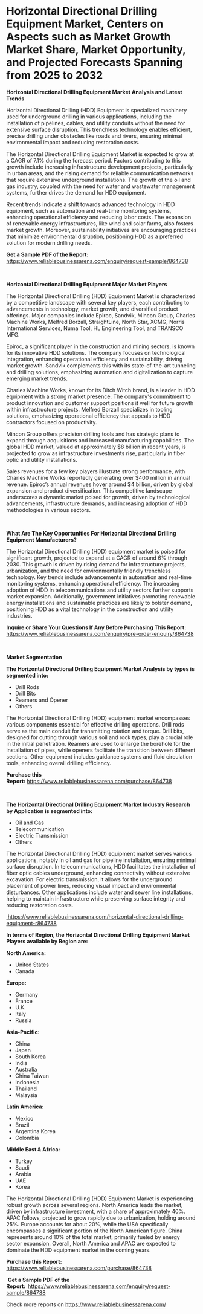 <p><h1>Horizontal Directional Drilling Equipment Market, Centers on Aspects such as Market Growth Market Share, Market Opportunity, and Projected Forecasts Spanning from 2025 to 2032</h1></p><p><strong>Horizontal Directional Drilling Equipment Market Analysis and Latest Trends</strong></p>
<p><p>Horizontal Directional Drilling (HDD) Equipment is specialized machinery used for underground drilling in various applications, including the installation of pipelines, cables, and utility conduits without the need for extensive surface disruption. This trenchless technology enables efficient, precise drilling under obstacles like roads and rivers, ensuring minimal environmental impact and reducing restoration costs.</p><p>The Horizontal Directional Drilling Equipment Market is expected to grow at a CAGR of 7.1% during the forecast period. Factors contributing to this growth include increasing infrastructure development projects, particularly in urban areas, and the rising demand for reliable communication networks that require extensive underground installations. The growth of the oil and gas industry, coupled with the need for water and wastewater management systems, further drives the demand for HDD equipment.</p><p>Recent trends indicate a shift towards advanced technology in HDD equipment, such as automation and real-time monitoring systems, enhancing operational efficiency and reducing labor costs. The expansion of renewable energy infrastructures, like wind and solar farms, also fosters market growth. Moreover, sustainability initiatives are encouraging practices that minimize environmental disruption, positioning HDD as a preferred solution for modern drilling needs.</p></p>
<p><strong>Get a Sample PDF of the Report:&nbsp;</strong> <a href="https://www.reliablebusinessarena.com/enquiry/request-sample/864738?utm_campaign=2324&utm_medium=2&utm_source=Github&utm_content=ia&utm_term=19022025&utm_id=horizontal-directional-drilling-equipment">https://www.reliablebusinessarena.com/enquiry/request-sample/864738</a></p>
<p>&nbsp;</p>
<p><strong>Horizontal Directional Drilling Equipment Major Market Players</strong></p>
<p><p>The Horizontal Directional Drilling (HDD) Equipment Market is characterized by a competitive landscape with several key players, each contributing to advancements in technology, market growth, and diversified product offerings. Major companies include Epiroc, Sandvik, Mincon Group, Charles Machine Works, Melfred Borzall, StraightLine, North Star, XCMG, Norris International Services, Numa Tool, HL Engineering Tool, and TRANSCO MFG.</p><p>Epiroc, a significant player in the construction and mining sectors, is known for its innovative HDD solutions. The company focuses on technological integration, enhancing operational efficiency and sustainability, driving market growth. Sandvik complements this with its state-of-the-art tunneling and drilling solutions, emphasizing automation and digitalization to capture emerging market trends.</p><p>Charles Machine Works, known for its Ditch Witch brand, is a leader in HDD equipment with a strong market presence. The company's commitment to product innovation and customer support positions it well for future growth within infrastructure projects. Melfred Borzall specializes in tooling solutions, emphasizing operational efficiency that appeals to HDD contractors focused on productivity.</p><p>Mincon Group offers precision drilling tools and has strategic plans to expand through acquisitions and increased manufacturing capabilities. The global HDD market, valued at approximately $8 billion in recent years, is projected to grow as infrastructure investments rise, particularly in fiber optic and utility installations.</p><p>Sales revenues for a few key players illustrate strong performance, with Charles Machine Works reportedly generating over $400 million in annual revenue. Epiroc’s annual revenues hover around $4 billion, driven by global expansion and product diversification. This competitive landscape underscores a dynamic market poised for growth, driven by technological advancements, infrastructure demands, and increasing adoption of HDD methodologies in various sectors.</p></p>
<p>&nbsp;</p>
<p><strong>What Are The Key Opportunities For Horizontal Directional Drilling Equipment Manufacturers?</strong></p>
<p><p>The Horizontal Directional Drilling (HDD) equipment market is poised for significant growth, projected to expand at a CAGR of around 6% through 2030. This growth is driven by rising demand for infrastructure projects, urbanization, and the need for environmentally friendly trenchless technology. Key trends include advancements in automation and real-time monitoring systems, enhancing operational efficiency. The increasing adoption of HDD in telecommunications and utility sectors further supports market expansion. Additionally, government initiatives promoting renewable energy installations and sustainable practices are likely to bolster demand, positioning HDD as a vital technology in the construction and utility industries.</p></p>
<p><strong>Inquire or Share Your Questions If Any Before Purchasing This Report:</strong> <a href="https://www.reliablebusinessarena.com/enquiry/pre-order-enquiry/864738?utm_campaign=2324&utm_medium=2&utm_source=Github&utm_content=ia&utm_term=19022025&utm_id=horizontal-directional-drilling-equipment">https://www.reliablebusinessarena.com/enquiry/pre-order-enquiry/864738</a></p>
<p>&nbsp;</p>
<p><strong>Market Segmentation</strong></p>
<p><strong>The Horizontal Directional Drilling Equipment Market Analysis by types is segmented into:</strong></p>
<p><ul><li>Drill Rods</li><li>Drill Bits</li><li>Reamers and Opener</li><li>Others</li></ul></p>
<p><p>The Horizontal Directional Drilling (HDD) equipment market encompasses various components essential for effective drilling operations. Drill rods serve as the main conduit for transmitting rotation and torque. Drill bits, designed for cutting through various soil and rock types, play a crucial role in the initial penetration. Reamers are used to enlarge the borehole for the installation of pipes, while openers facilitate the transition between different sections. Other equipment includes guidance systems and fluid circulation tools, enhancing overall drilling efficiency.</p></p>
<p><strong>Purchase this Report:&nbsp;</strong><a href="https://www.reliablebusinessarena.com/purchase/864738?utm_campaign=2324&utm_medium=2&utm_source=Github&utm_content=ia&utm_term=19022025&utm_id=horizontal-directional-drilling-equipment">https://www.reliablebusinessarena.com/purchase/864738</a></p>
<p>&nbsp;</p>
<p><strong>The Horizontal Directional Drilling Equipment Market Industry Research by Application is segmented into:</strong></p>
<p><ul><li>Oil and Gas</li><li>Telecommunication</li><li>Electric Transmission</li><li>Others</li></ul></p>
<p><p>The Horizontal Directional Drilling (HDD) equipment market serves various applications, notably in oil and gas for pipeline installation, ensuring minimal surface disruption. In telecommunications, HDD facilitates the installation of fiber optic cables underground, enhancing connectivity without extensive excavation. For electric transmission, it allows for the underground placement of power lines, reducing visual impact and environmental disturbances. Other applications include water and sewer line installations, helping to maintain infrastructure while preserving surface integrity and reducing restoration costs.</p></p>
<p><a href="https://www.reliablebusinessarena.com/horizontal-directional-drilling-equipment-r864738?utm_campaign=2324&utm_medium=2&utm_source=Github&utm_content=ia&utm_term=19022025&utm_id=horizontal-directional-drilling-equipment">&nbsp;https://www.reliablebusinessarena.com/horizontal-directional-drilling-equipment-r864738</a></p>
<p><strong>In terms of Region, the Horizontal Directional Drilling Equipment Market Players available by Region are:</strong></p>
<p>
    <p> <strong> North America: </strong>
        <ul>
            <li>United States</li>
            <li>Canada</li>
        </ul>
        </p> 
    <p> <strong> Europe: </strong>
        <ul>
            <li>Germany</li>
            <li>France</li>
            <li>U.K.</li>
            <li>Italy</li>
            <li>Russia</li>
        </ul>
        </p> 
    <p> <strong> Asia-Pacific: </strong>
        <ul>
            <li>China</li>
            <li>Japan</li>
            <li>South Korea</li>
            <li>India</li>
            <li>Australia</li>
            <li>China Taiwan</li>
            <li>Indonesia</li>
            <li>Thailand</li>
            <li>Malaysia</li>
        </ul>
        </p> 
    <p> <strong> Latin America: </strong>
        <ul>
            <li>Mexico</li>
            <li>Brazil</li>
            <li>Argentina Korea</li>
            <li>Colombia</li>
        </ul>
        </p> 
    <p> <strong> Middle East & Africa: </strong>
        <ul>
            <li>Turkey</li>
            <li>Saudi</li>
            <li>Arabia</li>
            <li>UAE</li>
            <li>Korea</li>
        </ul>
    </p>
    </p>
<p><p>The Horizontal Directional Drilling (HDD) Equipment Market is experiencing robust growth across several regions. North America leads the market, driven by infrastructure investment, with a share of approximately 40%. APAC follows, projected to grow rapidly due to urbanization, holding around 25%. Europe accounts for about 20%, while the USA specifically encompasses a significant portion of the North American figure. China represents around 10% of the total market, primarily fueled by energy sector expansion. Overall, North America and APAC are expected to dominate the HDD equipment market in the coming years.</p></p>
<p><strong>Purchase this Report: </strong><a href="https://www.reliablebusinessarena.com/purchase/864738?utm_campaign=2324&utm_medium=2&utm_source=Github&utm_content=ia&utm_term=19022025&utm_id=horizontal-directional-drilling-equipment">https://www.reliablebusinessarena.com/purchase/864738</a></p>
<p>&nbsp;<strong>Get a Sample PDF of the Report:&nbsp;&nbsp;</strong><a href="https://www.reliablebusinessarena.com/enquiry/request-sample/864738?utm_campaign=2324&utm_medium=2&utm_source=Github&utm_content=ia&utm_term=19022025&utm_id=horizontal-directional-drilling-equipment">https://www.reliablebusinessarena.com/enquiry/request-sample/864738</a></p>
<p><strong></strong></p>
<p>Check more reports on <a href="https://www.reliablebusinessarena.com/?utm_campaign=2324&utm_medium=2&utm_source=Github&utm_content=ia&utm_term=19022025&utm_id=horizontal-directional-drilling-equipment">https://www.reliablebusinessarena.com/</a></p>